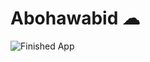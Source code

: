 

# Abohawabid ☁



![Finished App](https://github.com/londonappbrewery/Images/blob/master/clima-demo.gif)
